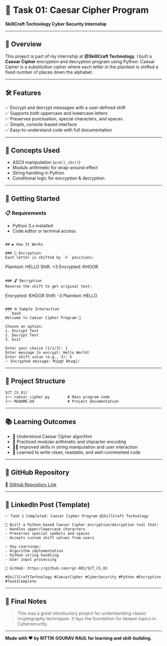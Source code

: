 # 🔐 Task 01: Caesar Cipher Program  
**SkillCraft Technology Cyber Security Internship**

---

## 📘 Overview
This project is part of my internship at **@SkillCraft Technology**. I built a **Caesar Cipher** encryption and decryption program using Python. Caesar Cipher is a substitution cipher where each letter in the plaintext is shifted a fixed number of places down the alphabet.

---

## 🛠️ Features

✅ Encrypt and decrypt messages with a user-defined shift  
✅ Supports both uppercase and lowercase letters  
✅ Preserves punctuation, special characters, and spaces  
✅ Simple, console-based interface  
✅ Easy-to-understand code with full documentation

---

## 🧠 Concepts Used

- ASCII manipulation (`ord()`, `chr()`)
- Modulo arithmetic for wrap-around effect
- String handling in Python
- Conditional logic for encryption & decryption

---

## 🚀 Getting Started

### 📋 Requirements

- Python 3.x installed
- Code editor or terminal access

```

## ▶️ How It Works

### 🔐 Encryption
Each letter is shifted by `n` positions:
```
Plaintext:  HELLO
Shift:      +3
Encrypted:  KHOOR
```

### 🔓 Decryption
Reverse the shift to get original text:
```
Encrypted:  KHOOR
Shift:      -3
Plaintext:  HELLO
```

### 🌐 Sample Interaction
```bash
Welcome to Caesar Cipher Program 🔐

Choose an option:
1. Encrypt Text
2. Decrypt Text
3. Exit

Enter your choice (1/2/3): 1
Enter message to encrypt: Hello World!
Enter shift value (e.g., 3): 5
✅ Encrypted message: Mjqqt Btwqi!
```

---

## 📂 Project Structure

```
SCT_CS_01/
├── caesar_cipher.py        # Main program code
├── README.md               # Project documentation
```

---

## 📚 Learning Outcomes

- 🧠 Understood Caesar Cipher algorithm  
- 🔢 Practiced modular arithmetic and character encoding  
- 👨‍💻 Improved skills in string manipulation and user interaction  
- 🧹 Learned to write clean, readable, and well-commented code  

---

## 📌 GitHub Repository
🔗 [GitHub Repository Link](https://github.com/rgr-001/SCT_CS_01)

---

## 📢 LinkedIn Post (Template)

```
✅ Task 1 Completed: Caesar Cipher Program @SkillCraft Technology

🔐 Built a Python-based Caesar Cipher encryption/decryption tool that:
- Handles upper/lowercase characters
- Preserves special symbols and spaces
- Accepts custom shift values from users

💡 Key Learnings:
- Algorithm implementation
- Python string handling
- User input processing

🔗 GitHub: https://github.com/rgr-001/SCT_CS_01

#SkillCraftTechnology #CaesarCipher #CyberSecurity #Python #Encryption #Task1Complete
```

---

## 🏁 Final Notes

> This was a great introductory project for understanding classic cryptography techniques. It lays the foundation for deeper topics in Cybersecurity.

---

**Made with ❤️ by RITTIK GOURAV RAUL for learning and skill-building.**
